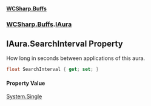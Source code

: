 #### [WCSharp.Buffs](README.md 'README')
### [WCSharp.Buffs](WCSharp.Buffs.md 'WCSharp.Buffs').[IAura](WCSharp.Buffs.IAura.md 'WCSharp.Buffs.IAura')

## IAura.SearchInterval Property

How long in seconds between applications of this aura.

```csharp
float SearchInterval { get; set; }
```

#### Property Value
[System.Single](https://docs.microsoft.com/en-us/dotnet/api/System.Single 'System.Single')